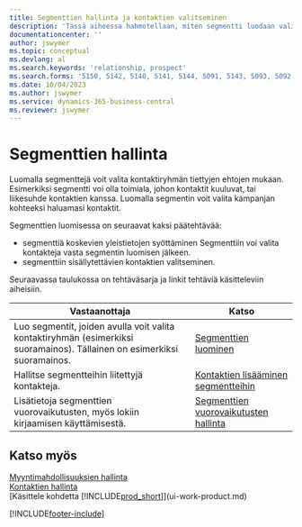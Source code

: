 ```yaml
---
title: Segmenttien hallinta ja kontaktien valitseminen
description: 'Tässä aiheessa hahmotellaan, miten segmentti luodaan valitsemalla kontaktiryhmä tiettyjen ehtojen mukaisesti, jotta segmentti voidaan kohdistaa myöhemmin kampanjaan.'
documentationcenter: ''
author: jswymer
ms.topic: conceptual
ms.devlang: al
ms.search.keywords: 'relationship, prospect'
ms.search.forms: '5150, 5142, 5140, 5141, 5144, 5091, 5143, 5093, 5092'
ms.date: 10/04/2023
ms.author: jswymer
ms.service: dynamics-365-business-central
ms.reviewer: jswymer
---
```

# <a name="managing-segments"></a>Segmenttien hallinta
Luomalla segmenttejä voit valita kontaktiryhmän tiettyjen ehtojen mukaan. Esimerkiksi segmentti voi olla toimiala, johon kontaktit kuuluvat, tai liikesuhde kontaktien kanssa. Luomalla segmentin voit valita kampanjan kohteeksi haluamasi kontaktit.

Segmenttien luomisessa on seuraavat kaksi päätehtävää:

* segmenttiä koskevien yleistietojen syöttäminen Segmenttiin voi valita kontakteja vasta segmentin luomisen jälkeen.
* segmenttiin sisällytettävien kontaktien valitseminen.

Seuraavassa taulukossa on tehtäväsarja ja linkit tehtäviä käsitteleviin aiheisiin.

| Vastaanottaja | Katso |
| --- | --- |
| Luo segmentit, joiden avulla voit valita kontaktiryhmän (esimerkiksi suoramainos). Tällainen on esimerkiksi suoramainos. |[Segmenttien luominen](marketing-how-create-segment.md) |
| Hallitse segmentteihin liitettyjä kontakteja. |[Kontaktien lisääminen segmentteihin](marketing-add-contact-segment.md) |
| Lisätietoja segmenttien vuorovaikutusten, myös lokiin kirjaamisen käyttämisestä. |[Segmenttien vuorovaikutusten hallinta](marketing-interaction-segments.md) |

## <a name="see-also"></a>Katso myös
[Myyntimahdollisuuksien hallinta](marketing-manage-sales-opportunities.md)  
[Kontaktien hallinta](marketing-contacts.md)  
[Käsittele kohdetta [!INCLUDE[prod_short](includes/prod_short.md)]](ui-work-product.md)


[!INCLUDE[footer-include](includes/footer-banner.md)]
